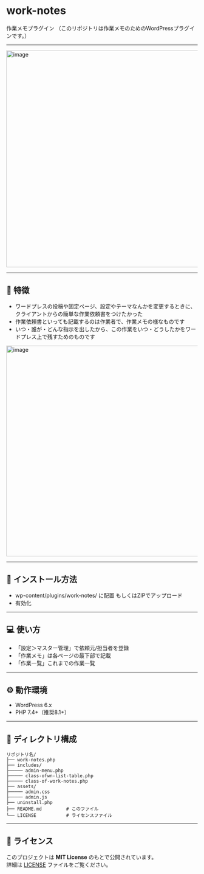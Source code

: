 # work-notes
作業メモプラグイン
（このリポジトリは作業メモのためのWordPressプラグインです。）

---

<img width="1155" height="570" alt="image" src="https://github.com/user-attachments/assets/25df5376-536f-4970-9b54-d25ce85a0e98" />

---

## 📌 特徴
- ワードプレスの投稿や固定ページ、設定やテーマなんかを変更するときに、クライアントからの簡単な作業依頼書をつけたかった
- 作業依頼書といっても記載するのは作業者で、作業メモの様なものです
- いつ・誰が・どんな指示を出したから、この作業をいつ・どうしたかをワードプレス上で残すためのものです
<img width="1159" height="554" alt="image" src="https://github.com/user-attachments/assets/f4a55cdc-bfe4-49e3-9e07-cb4830667b5b" />

---

## 🚀 インストール方法
- wp-content/plugins/work-notes/ に配置
  もしくはZIPでアップロード
- 有効化

---

## 💻 使い方
- 「設定＞マスター管理」で依頼元/担当者を登録
- 「作業メモ」は各ページの最下部で記載
- 「作業一覧」これまでの作業一覧

---

## ⚙️ 動作環境
- WordPress 6.x
- PHP 7.4+（推奨8.1+）

---

## 📂 ディレクトリ構成
```
リポジトリ名/
├── work-notes.php
├── includes/
├───── admin-menu.php
├───── class-ofwn-list-table.php
├───── class-of-work-notes.php
├── assets/
├───── admin.css
├───── admin.js
├── uninstall.php
├── README.md         # このファイル
└── LICENSE           # ライセンスファイル
```

---

## 📜 ライセンス
このプロジェクトは **MIT License** のもとで公開されています。  
詳細は [LICENSE](LICENSE) ファイルをご覧ください。
